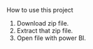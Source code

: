 How to use this project
<br>
1. Download zip file.
2. Extract that zip file.
3. Open file with power BI.
